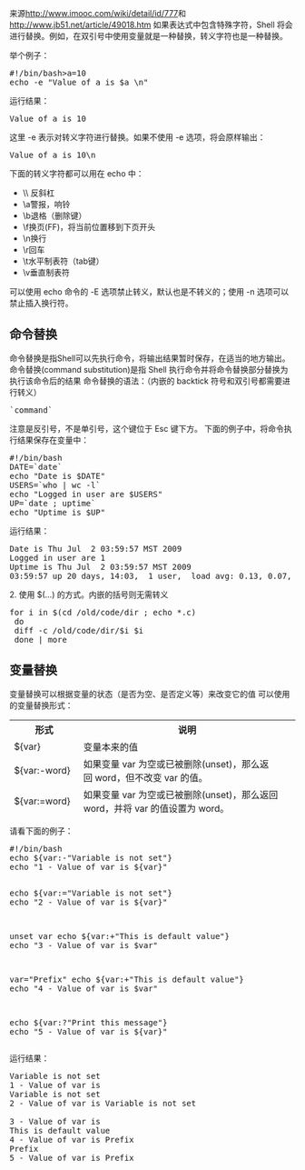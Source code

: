 来源<a href="http://www.imooc.com/wiki/detail/id/777">http://www.imooc.com/wiki/detail/id/777</a>和<a href="http://www.jb51.net/article/49018.htm">http://www.jb51.net/article/49018.htm</a>
如果表达式中包含特殊字符，Shell 将会进行替换。例如，在双引号中使用变量就是一种替换，转义字符也是一种替换。

举个例子：
<pre class="shell sh_sh snippet-formatted sh_sourceCode">#!/bin/bash&gt;a=10
echo -e "Value of a is $a \n"
</pre>
运行结果：
<pre class="info-box">Value of a is 10
</pre>
这里 -e 表示对转义字符进行替换。如果不使用 -e 选项，将会原样输出：
<pre class="info-box">Value of a is 10\n
</pre>
下面的转义字符都可以用在 echo 中：
<ul>
	<li>\\ 反斜杠</li>
	<li>\a警报，响铃</li>
	<li>\b退格（删除键）</li>
	<li>\f换页(FF)，将当前位置移到下页开头</li>
	<li>\n换行</li>
	<li>\r回车</li>
	<li>\t水平制表符（tab键）</li>
	<li>\v垂直制表符</li>
</ul>
可以使用 echo 命令的 -E 选项禁止转义，默认也是不转义的；使用 -n 选项可以禁止插入换行符。
<h2>命令替换</h2>
命令替换是指Shell可以先执行命令，将输出结果暂时保存，在适当的地方输出。命令替换(command substitution)是指 Shell 执行命令并将命令替换部分替换为执行该命令后的结果
命令替换的语法：（内嵌的 backtick 符号和双引号都需要进行转义）
<pre class="shell sh_sh snippet-formatted sh_sourceCode">`command`
</pre>
注意是反引号，不是单引号，这个键位于 Esc 键下方。
下面的例子中，将命令执行结果保存在变量中：
<pre class="shell sh_sh snippet-formatted sh_sourceCode">#!/bin/bash
DATE=`date`
echo "Date is $DATE"
USERS=`who | wc -l`
echo "Logged in user are $USERS"
UP=`date ; uptime`
echo "Uptime is $UP"
</pre>
运行结果：
<pre class="info-box">Date is Thu Jul  2 03:59:57 MST 2009
Logged in user are 1
Uptime is Thu Jul  2 03:59:57 MST 2009
03:59:57 up 20 days, 14:03,  1 user,  load avg: 0.13, 0.07, 0.15
</pre>
2. 使用 $(…) 的方式。内嵌的括号则无需转义
<pre>for i in $(cd /old/code/dir ; echo *.c)
 do
 diff -c /old/code/dir/$i $i
 done | more</pre>
<h2>变量替换</h2>
变量替换可以根据变量的状态（是否为空、是否定义等）来改变它的值
可以使用的变量替换形式：
<table style="height: 169px" width="922">
<tbody>
<tr class="firstRow">
<th>形式</th>
<th>说明</th>
</tr>
<tr>
<td>${var}</td>
<td>变量本来的值</td>
</tr>
<tr>
<td>${var:-word}</td>
<td>如果变量 var 为空或已被删除(unset)，那么返回 word，但不改变 var 的值。</td>
</tr>
<tr>
<td>${var:=word}</td>
<td>如果变量 var 为空或已被删除(unset)，那么返回 word，并将 var 的值设置为 word。</td>
</tr>
<tr>
<td>${var:?message}</td>
<td>如果变量 var 为空或已被删除(unset)，那么将消息 message 送到标准错误输出，可以用来检测变量 var 是否可以被正常赋值。
若此替换出现在Shell脚本中，那么脚本将停止运行。</td>
</tr>
<tr>
<td>${var:+word}</td>
<td>如果变量 var 被定义，那么返回 word，但不改变 var 的值。</td>
</tr>
</tbody>
</table>
请看下面的例子：
<pre class="info-box">#!/bin/bash
echo ${var:-"Variable is not set"}
echo "1 - Value of var is ${var}"

echo ${var:="Variable is not set"}
echo "2 - Value of var is ${var}"

unset var
echo ${var:+"This is default value"}
echo "3 - Value of var is $var"

var="Prefix"
echo ${var:+"This is default value"}
echo "4 - Value of var is $var"

echo ${var:?"Print this message"}
echo "5 - Value of var is ${var}"
</pre>
运行结果：
<pre class="shell sh_sh snippet-formatted sh_sourceCode">Variable is not set
1 - Value of var is 
Variable is not set
2 - Value of var is Variable is not set

3 - Value of var is 
This is default value
4 - Value of var is Prefix
Prefix
5 - Value of var is Prefix</pre>
<div class="pic-viewer-wrap">
<div class="pic-viewer-inner J-viewer-inner"><img src="http://img.mukewang.com/56cc603e0001eab112800720.jpg" alt="" /></div>
</div>
